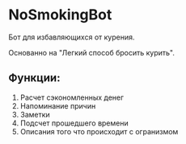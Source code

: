 # NoSmokingBot
Бот для избавляющихся от курения. 

Основанно на "Легкий способ бросить курить".

## Функции:
1. Расчет сэкономленных денег
2. Напоминание причин
3. Заметки
4. Подсчет прошедшего времени
5. Описания того что происходит с огранизмом

